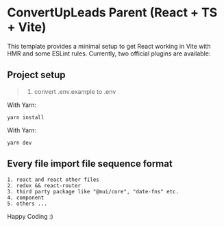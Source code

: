 # ConvertUpLeads Parent (React + TS + Vite)

This template provides a minimal setup to get React working in Vite with HMR and some ESLint rules.
Currently, two official plugins are available:

## Project setup

> 1. convert .env.example to .env

With Yarn:

```shell
yarn install
```

With Yarn:

```shell
yarn dev
```

## Every file import file sequence format

```textmate
1. react and react other files
2. redux && react-router
3. third party package like "@mui/core", "date-fns" etc.
4. component
5. others ...
```

Happy Coding :)
